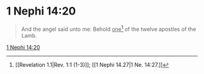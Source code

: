 # 1 Nephi 14:20

> And the angel said unto me: Behold <u>one</u>[^a] of the twelve apostles of the Lamb.

[1 Nephi 14:20](https://www.churchofjesuschrist.org/study/scriptures/bofm/1-ne/14?lang=eng&id=p20#p20)


[^a]: [[Revelation 1.1|Rev. 1:1 (1-3)]]; [[1 Nephi 14.27|1 Ne. 14:27.]]
